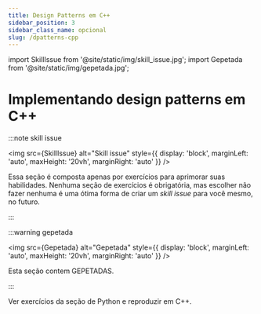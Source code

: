 ```yaml
---
title: Design Patterns em C++
sidebar_position: 3
sidebar_class_name: opcional
slug: /dpatterns-cpp
---
```


import SkillIssue from '@site/static/img/skill_issue.jpg';
import Gepetada from '@site/static/img/gepetada.jpg';

# Implementando design patterns em C++

:::note skill issue

<img 
  src={SkillIssue}
  alt="Skill issue" 
  style={{ 
    display: 'block',
    marginLeft: 'auto',
    maxHeight: '20vh',
    marginRight: 'auto'
  }} 
/>
<br/>

Essa seção é composta apenas por exercícios para aprimorar suas habilidades.
Nenhuma seção de exercícios é obrigatória, mas escolher não fazer nenhuma é uma
ótima forma de criar um *skill issue* para você mesmo, no futuro.

:::

:::warning gepetada

<img 
  src={Gepetada}
  alt="Gepetada" 
  style={{ 
    display: 'block',
    marginLeft: 'auto',
    maxHeight: '20vh',
    marginRight: 'auto'
  }} 
/>
<br/>

Esta seção contem GEPETADAS.

:::

Ver exercícios da seção de Python e reproduzir em C++.
